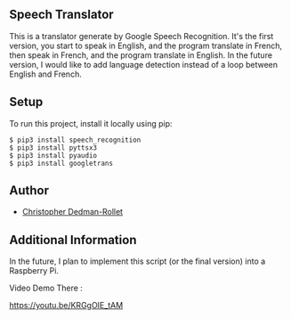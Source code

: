 ## Speech Translator
This is a translator generate by Google Speech Recognition.
It's the first version, you start to speak in English, and the program translate in French, then speak in French, and the program translate in English.
In the future version, I would like to add language detection instead of a loop between English and French.

## Setup

To run this project, install it locally using pip:

```
$ pip3 install speech_recognition
$ pip3 install pyttsx3
$ pip3 install pyaudio
$ pip3 install googletrans
```
## Author
* [Christopher Dedman-Rollet](https://twitter.com/DedmanRollet)

## Additional Information
In the future, I plan to implement this script (or the final version) into a Raspberry Pi.

Video Demo There :

https://youtu.be/KRGgOIE_tAM
